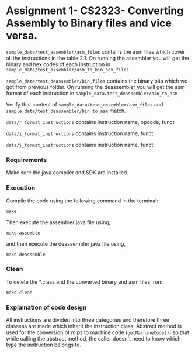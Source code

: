 # Assignment 1- CS2323- Converting Assembly to Binary files and vice versa.

`sample_data/test_assembler/asm_files` contains the asm files which cover all the instructions in the table 2.1. On running the assembler you will get the binary and hex codes of each instruction in `sample_data/test_assembler/asm_to_bin_hex_files`

`sample_data/test_deassembler/bin_files` contains the binary bits which we got from previous folder. On running the deassembler you will get the asm format of each instruction in `sample_data/test_deassembler/bin_to_asm`

Verify that content of `sample_data/test_assembler/asm_files` and `sample_data/test_deassembler/bin_to_asm` match.

`data/r_format_instructions` contains instruction name, opcode, funct

`data/i_format_instructions` contains instruction name, funct

`data/j_format_instructions` contains instruction name, funct

### Requirements

Make sure the java compiler and SDK are installed.

### Execution

Compile the code using the following command in the terminal:

```
make
```

Then execute the assembler java file using,

```
make assemble
```

and then execute the deassembler java file using,

```
make deassemble
```

### Clean

To delete the \*.class and the converted binary and asm files, run:

```
make clean
```

### Explaination of code design

All instructions are divided into three categories and therefore three classess are made which inherit the instruction class. Abstract method is used for the conversion of mips to machine code (`getMachineCode()`) so that while calling the abstract method, the caller doesn't need to know which type the instruction belongs to.
